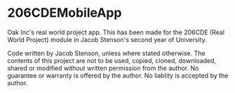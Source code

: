 # 206CDEMobileApp
Oak Inc's real world project app.
This has been made for the 206CDE (Real World Project) module in Jacob Stenson's second year of University.

Code written by Jacob Stenson, unless where stated otherwise. The contents of this project are not to be used, copied, cloned, downloaded, shared or modified without written permission from the author. No guarantee or warranty is offered by the author. No liablity is accepted by the author.
